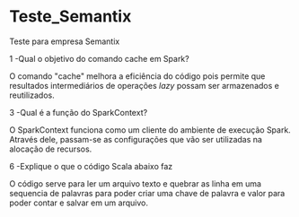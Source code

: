 # Teste_Semantix
Teste para empresa Semantix

1 -Qual o objetivo do comando cache em Spark?

O comando "cache" melhora a eficiência do código pois permite que resultados intermediários de operações *lazy* possam ser armazenados e reutilizados.


3 -Qual é a função do SparkContext?

O SparkContext funciona como um cliente do ambiente de execução Spark. Através dele, passam-se as configurações que vão ser utilizadas na alocação de recursos.

6 -Explique o que o código Scala abaixo faz 

O código serve para ler um arquivo texto e quebrar as linha em uma sequencia de palavras para poder criar uma chave de palavra e valor para poder contar e salvar em um arquivo.
